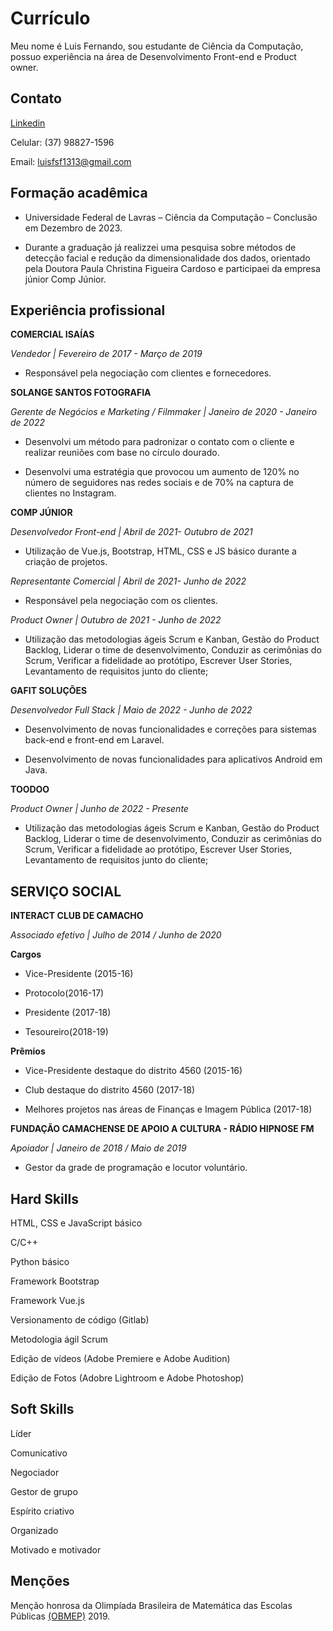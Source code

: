 # Currículo

Meu nome é Luis Fernando, sou estudante de Ciência da Computação, possuo experiência na área de Desenvolvimento Front-end e Product owner.

## Contato

[Linkedin](https://br.linkedin.com/in/luisferreira13)

Celular: (37) 98827-1596

Email: luisfsf1313@gmail.com

## Formação acadêmica

* Universidade Federal de Lavras – Ciência da Computação – Conclusão em Dezembro de 2023.

* Durante a graduação já realizzei uma pesquisa sobre métodos de detecção facial e redução da dimensionalidade dos dados, orientado pela Doutora Paula Christina Figueira Cardoso e participaei da empresa júnior Comp Júnior.

## Experiência profissional

**COMERCIAL ISAÍAS**

*Vendedor | Fevereiro de 2017 - Março de 2019*

* Responsável pela negociação com clientes e fornecedores.

**SOLANGE SANTOS FOTOGRAFIA**

*Gerente de Negócios e Marketing / Filmmaker | Janeiro de 2020 - Janeiro   de 2022*

* Desenvolvi um método para padronizar o contato com o cliente e realizar reuniões com base no círculo dourado.

* Desenvolvi uma estratégia que provocou um aumento de 120% no número de seguidores nas redes sociais e de 70% na captura de clientes no Instagram. 

**COMP JÚNIOR**

*Desenvolvedor Front-end | Abril de 2021- Outubro de 2021*

* Utilização de Vue.js, Bootstrap, HTML, CSS e JS básico durante a criação de projetos. 

*Representante Comercial | Abril de 2021- Junho de 2022*

* Responsável pela negociação com os clientes. 

*Product Owner | Outubro de 2021 - Junho de 2022*

* Utilização das metodologias ágeis Scrum e Kanban, Gestão do Product Backlog, Liderar o time de desenvolvimento, Conduzir as cerimônias do Scrum, Verificar a fidelidade ao protótipo, Escrever User Stories, Levantamento de requisitos junto do cliente;

**GAFIT SOLUÇÕES**

*Desenvolvedor Full Stack | Maio de 2022 - Junho de 2022*

* Desenvolvimento de novas funcionalidades e correções para sistemas back-end e front-end em Laravel.

* Desenvolvimento de novas funcionalidades para aplicativos Android em Java.

**TOODOO**

*Product Owner | Junho de 2022 - Presente*

* Utilização das metodologias ágeis Scrum e Kanban, Gestão do Product Backlog, Liderar o time de desenvolvimento, Conduzir as cerimônias do Scrum, Verificar a fidelidade ao protótipo, Escrever User Stories, Levantamento de requisitos junto do cliente;

## SERVIÇO SOCIAL

**INTERACT CLUB DE CAMACHO**

*Associado efetivo | Julho de 2014 / Junho de 2020*

**Cargos**

* Vice-Presidente (2015-16)

* Protocolo(2016-17)

* Presidente (2017-18)

* Tesoureiro(2018-19)

**Prêmios**

* Vice-Presidente destaque do distrito 4560 (2015-16)

* Club destaque do distrito 4560 (2017-18)

* Melhores projetos nas áreas de Finanças e Imagem Pública (2017-18)

**FUNDAÇÃO CAMACHENSE DE APOIO A CULTURA - RÁDIO HIPNOSE FM**

*Apoiador | Janeiro de 2018 / Maio de 2019*

* Gestor da grade de programação e locutor voluntário.

## Hard Skills

HTML, CSS e JavaScript básico

C/C++

Python básico

Framework Bootstrap

Framework Vue.js

Versionamento de código (Gitlab)

Metodologia ágil Scrum

Edição de vídeos (Adobe Premiere e Adobe Audition) 

Edição de Fotos (Adobre Lightroom e Adobe Photoshop) 

## Soft Skills

Líder 

Comunicativo

Negociador 

Gestor de grupo 

Espírito criativo

Organizado

Motivado e motivador


## Menções

Menção honrosa da Olimpíada Brasileira de Matemática das Escolas Públicas [(OBMEP)](http://www.obmep.org.br/) 2019.
